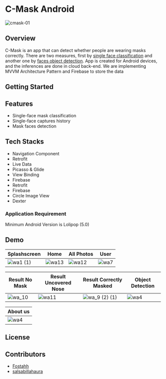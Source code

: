 # C-Mask Android
![cmask-01](https://user-images.githubusercontent.com/72365761/120882987-edfece00-c604-11eb-8be8-e207945d91cd.png)

## Overview
C-Mask is an app that can detect whether people are wearing masks correctly. There are two measures, first by [single face classification](https://github.com/BingkAI-B21CAP0161/C-Mask-Machine-Learning/tree/master/Masked_Face_Classification) and another one by [faces object detection](https://github.com/BingkAI-B21CAP0161/C-Mask-Machine-Learning/tree/master/Masked_Face_Object_Detection). App is created for Android devices, and the inferences are done in cloud back-end. We are implementing MVVM Architecture Pattern and Firebase to store the data

## Getting Started

## Features
* Single-face mask classification
* Single-face captures history
* Mask faces detection

## Tech Stacks
* Navigation Component
* Retrofit
* Live Data
* Picasso & Glide
* View Binding
* Firebase
* Retrofit
* Firebase
* Circle Image View
* Dexter

### Application Requirement
Minimum Android Version is Lolipop (5.0)

## Demo
| Splashscreen                                                                                                      | Home                                                                                                           | All Photos                                                                                                             | User                                                                                                              |
| -----                                                                                                             | -----                                                                                                          | -----                                                                                                                  | -----                                                                                                             |
| ![wa1 (1)](https://user-images.githubusercontent.com/72365761/121073562-db4ee980-c7fc-11eb-9f9e-d14e6b770505.gif) | ![wa13](https://user-images.githubusercontent.com/72365761/121073941-63cd8a00-c7fd-11eb-98b4-9cc2962de231.gif) | ![wa12](https://user-images.githubusercontent.com/72365761/121074164-aa22e900-c7fd-11eb-9bf8-28cc84fd1e99.gif)         | ![wa7](https://user-images.githubusercontent.com/72365761/121074543-333a2000-c7fe-11eb-8766-d8b4e551e052.gif)     |

| Result No Mask                                                                                                    | Result Uncovered Nose                                                                                          | Result Correctly Masked                                                                                                | Object Detection                                                                                                  |
| -----                                                                                                             | -----                                                                                                          | -----                                                                                                                  | -----                                                                                                             |
| ![wa_10](https://user-images.githubusercontent.com/72365761/121075113-fd496b80-c7fe-11eb-9767-5f18b54a3773.gif)   | ![wa11](https://user-images.githubusercontent.com/72365761/121075031-de4ad980-c7fe-11eb-9649-b342a8c854f2.gif) | ![wa_9 (2) (1)](https://user-images.githubusercontent.com/72365761/121079782-cc6c3500-c804-11eb-8e74-275dfbf7caa9.gif) | ![wa4](https://user-images.githubusercontent.com/72365761/120885934-b2b8cb00-c615-11eb-8541-1edb8b75c738.gif)     |

| About us                                                                                                          |
| -----                                                                                                             |
| ![wa4](https://user-images.githubusercontent.com/72365761/120885934-b2b8cb00-c615-11eb-8541-1edb8b75c738.gif)     |

## License

## Contributors
- [Fostahh](https://github.com/Fostahh)
- [salsabillahaura](https://github.com/salsabillahaura)
